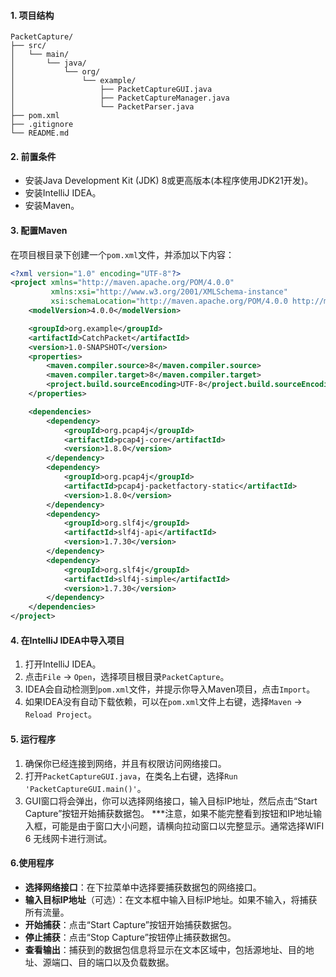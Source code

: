 #### 1. 项目结构

```
PacketCapture/
├── src/
│   └── main/
│       └── java/
│           └── org/
│               └── example/
│                   ├── PacketCaptureGUI.java
│                   ├── PacketCaptureManager.java
│                   └── PacketParser.java
├── pom.xml
├── .gitignore
└── README.md
```

#### 2. 前置条件

- 安装Java Development Kit (JDK) 8或更高版本(本程序使用JDK21开发)。
- 安装IntelliJ IDEA。
- 安装Maven。

#### 3. 配置Maven

在项目根目录下创建一个`pom.xml`文件，并添加以下内容：

```xml
<?xml version="1.0" encoding="UTF-8"?>
<project xmlns="http://maven.apache.org/POM/4.0.0"
         xmlns:xsi="http://www.w3.org/2001/XMLSchema-instance"
         xsi:schemaLocation="http://maven.apache.org/POM/4.0.0 http://maven.apache.org/xsd/maven-4.0.0.xsd">
    <modelVersion>4.0.0</modelVersion>

    <groupId>org.example</groupId>
    <artifactId>CatchPacket</artifactId>
    <version>1.0-SNAPSHOT</version>
    <properties>
        <maven.compiler.source>8</maven.compiler.source>
        <maven.compiler.target>8</maven.compiler.target>
        <project.build.sourceEncoding>UTF-8</project.build.sourceEncoding>
    </properties>

    <dependencies>
        <dependency>
            <groupId>org.pcap4j</groupId>
            <artifactId>pcap4j-core</artifactId>
            <version>1.8.0</version>
        </dependency>
        <dependency>
            <groupId>org.pcap4j</groupId>
            <artifactId>pcap4j-packetfactory-static</artifactId>
            <version>1.8.0</version>
        </dependency>
        <dependency>
            <groupId>org.slf4j</groupId>
            <artifactId>slf4j-api</artifactId>
            <version>1.7.30</version>
        </dependency>
        <dependency>
            <groupId>org.slf4j</groupId>
            <artifactId>slf4j-simple</artifactId>
            <version>1.7.30</version>
        </dependency>
    </dependencies>
</project>
```

#### 4. 在IntelliJ IDEA中导入项目

1. 打开IntelliJ IDEA。
2. 点击`File` -> `Open`，选择项目根目录`PacketCapture`。
3. IDEA会自动检测到`pom.xml`文件，并提示你导入Maven项目，点击`Import`。
4. 如果IDEA没有自动下载依赖，可以在`pom.xml`文件上右键，选择`Maven` -> `Reload Project`。

#### 5. 运行程序

1. 确保你已经连接到网络，并且有权限访问网络接口。
2. 打开`PacketCaptureGUI.java`，在类名上右键，选择`Run 'PacketCaptureGUI.main()'`。
3. GUI窗口将会弹出，你可以选择网络接口，输入目标IP地址，然后点击“Start Capture”按钮开始捕获数据包。
   ***注意，如果不能完整看到按钮和IP地址输入框，可能是由于窗口大小问题，请横向拉动窗口以完整显示。通常选择WIFI 6 无线网卡进行测试。

#### 6.使用程序

- **选择网络接口**：在下拉菜单中选择要捕获数据包的网络接口。
- **输入目标IP地址**（可选）：在文本框中输入目标IP地址。如果不输入，将捕获所有流量。
- **开始捕获**：点击“Start Capture”按钮开始捕获数据包。
- **停止捕获**：点击“Stop Capture”按钮停止捕获数据包。
- **查看输出**：捕获到的数据包信息将显示在文本区域中，包括源地址、目的地址、源端口、目的端口以及负载数据。